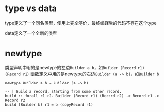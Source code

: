 # type vs data

type定义了一个同名类型，使用上完全等价，最终编译后的代码不存在这个type

data定义了一个全新的类型

# newtype

类型声明中用的是newtype的左边``Builder a b``，如``Builder (Record r1) (Record r2)``
函数定义中用的是newtype的右边``Builder (a -> b)``，如``Builder b``

```
newtype Builder a b = Builder (a -> b)

-- | Build a record, starting from some other record.
build :: forall r1 r2. Builder (Record r1) (Record r2) -> Record r1 -> Record r2
build (Builder b) r1 = b (copyRecord r1)
```

